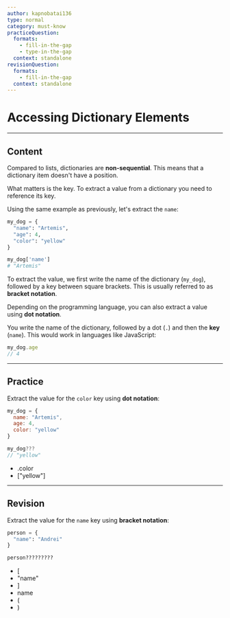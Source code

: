 ```yaml
---
author: kapnobatai136
type: normal
category: must-know
practiceQuestion:
  formats:
    - fill-in-the-gap
    - type-in-the-gap
  context: standalone
revisionQuestion:
  formats:
    - fill-in-the-gap
  context: standalone
---
```


# Accessing Dictionary Elements


---

## Content

Compared to lists, dictionaries are **non-sequential**. This means that a dictionary item doesn't have a position.

What matters is the key. To extract a value from a dictionary you need to reference its key.

Using the same example as previously, let's extract the `name`:

```python
my_dog = {
  "name": "Artemis",
  "age": 4,
  "color": "yellow"
}

my_dog['name']
# "Artemis"
```

To extract the value, we first write the name of the dictionary (`my_dog`), followed by a key between square brackets. This is usually referred to as **bracket notation**.

Depending on the programming language, you can also extract a value using **dot notation**.

You write the name of the dictionary, followed by a dot (`.`) and then the **key** (`name`). This would work in languages like JavaScript:

```javascript
my_dog.age
// 4
```


---

## Practice

Extract the value for the `color` key using **dot notation**:

```javascript
my_dog = {
  name: "Artemis",
  age: 4,
  color: "yellow"
}

my_dog???
// "yellow"
```

- .color
- ["yellow"]


---

## Revision

Extract the value for the `name` key using **bracket notation**:

```python
person = {
  "name": "Andrei"
}

person?????????
```

- [
- "name"
- ]
- name
- (
- )
